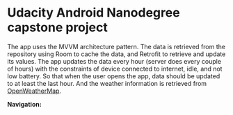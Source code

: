 # Udacity Android Nanodegree capstone project

The app uses the MVVM architecture pattern. The data is retrieved from the repository using Room 
to cache the data, and Retrofit to retrieve and update its values. The app updates the data every 
hour (server does every couple of hours) with the constraints of device connected to internet, idle, 
and not low battery. So that when the user opens the app, data should be updated to at least the 
last hour. And the weather information is retrieved from [OpenWeatherMap](https://openweathermap.org/ "OpenWeatherMap").

**Navigation:**
